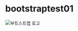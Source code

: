 # bootstraptest01
![부트스트랩 로고](https://getbootstrap.com/docs/5.2/assets/brand/bootstrap-logo-shadow.png)
